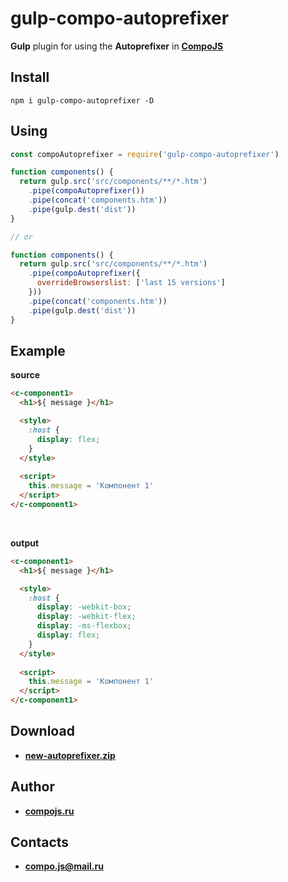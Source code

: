 # gulp-compo-autoprefixer

**Gulp** plugin for using the **Autoprefixer** in **[CompoJS](http://compojs.ru/)**

## Install

```
npm i gulp-compo-autoprefixer -D
```

## Using

```js
const compoAutoprefixer = require('gulp-compo-autoprefixer')

function components() {
  return gulp.src('src/components/**/*.htm')
    .pipe(compoAutoprefixer())
    .pipe(concat('components.htm'))
    .pipe(gulp.dest('dist'))
}

// or

function components() {
  return gulp.src('src/components/**/*.htm')
    .pipe(compoAutoprefixer({
      overrideBrowserslist: ['last 15 versions']
    }))
    .pipe(concat('components.htm'))
    .pipe(gulp.dest('dist'))
}
```

## Example

**source**

```html
<c-component1>
  <h1>${ message }</h1>

  <style>
    :host {
      display: flex;
    }
  </style>
    
  <script>
    this.message = 'Компонент 1'
  </script>
</c-component1>
```
<br>

**output**

```html
<c-component1>
  <h1>${ message }</h1>

  <style>
    :host {
      display: -webkit-box;
      display: -webkit-flex;
      display: -ms-flexbox;
      display: flex;
    }
  </style>
    
  <script>
    this.message = 'Компонент 1'
  </script>
</c-component1>
```

## Download

- **[new-autoprefixer.zip](http://compojs.ru/dist/files/new-autoprefixer.zip)**


## Author

- **[compojs.ru](http://www.compojs.ru)**

## Contacts

- **[compo.js@mail.ru](mailto:compo.js@mail.ru)**
